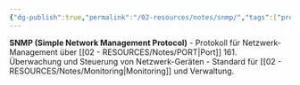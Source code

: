 ```yaml
---
{"dg-publish":true,"permalink":"/02-resources/notes/snmp/","tags":["protokoll/management","netzwerk/überwachung"],"noteIcon":"","updated":"2025-09-05T10:12:31.915+02:00"}
---
```



**SNMP (Simple Network Management Protocol)** - Protokoll für Netzwerk-Management über [[02 - RESOURCES/Notes/PORT\|Port]] 161.
Überwachung und Steuerung von Netzwerk-Geräten - Standard für [[02 - RESOURCES/Notes/Monitoring\|Monitoring]] und Verwaltung.